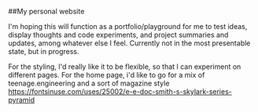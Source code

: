 ##My personal website

I'm hoping this will function as a portfolio/playground for me to test ideas, display thoughts and code experiments, and project summaries and updates, among whatever else I feel. Currently not in the most presentable state, but in progress.

For the styling, I'd really like it to be flexible, so that I can experiment on different pages. For the home page, i'd like to go for a mix of teenage.engineering and a sort of magazine style https://fontsinuse.com/uses/25002/e-e-doc-smith-s-skylark-series-pyramid
